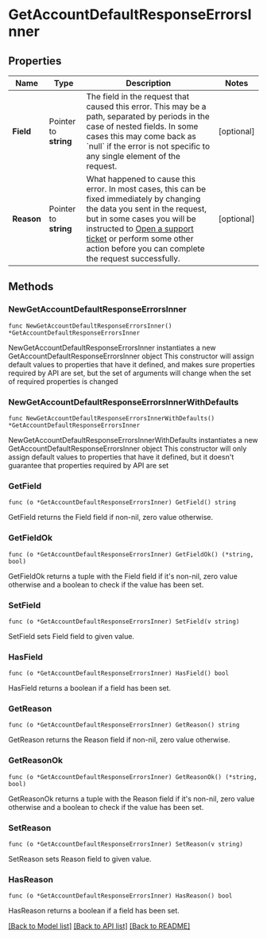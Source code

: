 # GetAccountDefaultResponseErrorsInner

## Properties

Name | Type | Description | Notes
------------ | ------------- | ------------- | -------------
**Field** | Pointer to **string** | The field in the request that caused this error. This may be a path, separated by periods in the case of nested fields. In some cases this may come back as &#x60;null&#x60; if the error is not specific to any single element of the request. | [optional] 
**Reason** | Pointer to **string** | What happened to cause this error. In most cases, this can be fixed immediately by changing the data you sent in the request, but in some cases you will be instructed to [Open a support ticket](https://techdocs.akamai.com/linode-api/reference/post-ticket) or perform some other action before you can complete the request successfully. | [optional] 

## Methods

### NewGetAccountDefaultResponseErrorsInner

`func NewGetAccountDefaultResponseErrorsInner() *GetAccountDefaultResponseErrorsInner`

NewGetAccountDefaultResponseErrorsInner instantiates a new GetAccountDefaultResponseErrorsInner object
This constructor will assign default values to properties that have it defined,
and makes sure properties required by API are set, but the set of arguments
will change when the set of required properties is changed

### NewGetAccountDefaultResponseErrorsInnerWithDefaults

`func NewGetAccountDefaultResponseErrorsInnerWithDefaults() *GetAccountDefaultResponseErrorsInner`

NewGetAccountDefaultResponseErrorsInnerWithDefaults instantiates a new GetAccountDefaultResponseErrorsInner object
This constructor will only assign default values to properties that have it defined,
but it doesn't guarantee that properties required by API are set

### GetField

`func (o *GetAccountDefaultResponseErrorsInner) GetField() string`

GetField returns the Field field if non-nil, zero value otherwise.

### GetFieldOk

`func (o *GetAccountDefaultResponseErrorsInner) GetFieldOk() (*string, bool)`

GetFieldOk returns a tuple with the Field field if it's non-nil, zero value otherwise
and a boolean to check if the value has been set.

### SetField

`func (o *GetAccountDefaultResponseErrorsInner) SetField(v string)`

SetField sets Field field to given value.

### HasField

`func (o *GetAccountDefaultResponseErrorsInner) HasField() bool`

HasField returns a boolean if a field has been set.

### GetReason

`func (o *GetAccountDefaultResponseErrorsInner) GetReason() string`

GetReason returns the Reason field if non-nil, zero value otherwise.

### GetReasonOk

`func (o *GetAccountDefaultResponseErrorsInner) GetReasonOk() (*string, bool)`

GetReasonOk returns a tuple with the Reason field if it's non-nil, zero value otherwise
and a boolean to check if the value has been set.

### SetReason

`func (o *GetAccountDefaultResponseErrorsInner) SetReason(v string)`

SetReason sets Reason field to given value.

### HasReason

`func (o *GetAccountDefaultResponseErrorsInner) HasReason() bool`

HasReason returns a boolean if a field has been set.


[[Back to Model list]](../README.md#documentation-for-models) [[Back to API list]](../README.md#documentation-for-api-endpoints) [[Back to README]](../README.md)


